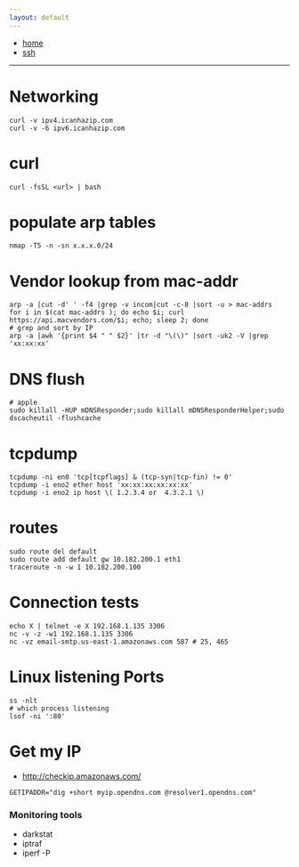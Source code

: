 ```yaml
---
layout: default
---
```

- [home](/index.md)
- [ssh](/net-ssh.md)
---
# Networking
```
curl -v ipv4.icanhazip.com
curl -v -6 ipv6.icanhazip.com
```

# curl
```
curl -fsSL <url> | bash

```

# populate arp tables
```
nmap -T5 -n -sn x.x.x.0/24
```

# Vendor lookup from mac-addr
```
arp -a |cut -d' ' -f4 |grep -v incom|cut -c-8 |sort -u > mac-addrs
for i in $(cat mac-addrs ); do echo $i; curl https://api.macvendors.com/$i; echo; sleep 2; done
# grep and sort by IP
arp -a |awk '{print $4 " " $2}' |tr -d "\(\)" |sort -uk2 -V |grep 'xx:xx:xx'
```

# DNS flush
```
# apple
sudo killall -HUP mDNSResponder;sudo killall mDNSResponderHelper;sudo dscacheutil -flushcache
```

# tcpdump
```
tcpdump -ni en0 'tcp[tcpflags] & (tcp-syn|tcp-fin) != 0'
tcpdump -i eno2 ether host 'xx:xx:xx:xx:xx:xx'
tcpdump -i eno2 ip host \( 1.2.3.4 or  4.3.2.1 \)
```

# routes
```
sudo route del default
sudo route add default gw 10.182.200.1 eth1
traceroute -n -w 1 10.182.200.100
```

# Connection tests
```
echo X | telnet -e X 192.168.1.135 3306
nc -v -z -w1 192.168.1.135 3306
nc -vz email-smtp.us-east-1.amazonaws.com 587 # 25, 465
```

# Linux listening Ports
```
ss -nlt
# which process listening
lsof -ni ':80'
```

# Get my IP
- http://checkip.amazonaws.com/
```
GETIPADDR="dig +short myip.opendns.com @resolver1.opendns.com"
```

### Monitoring tools
- darkstat
- iptraf
- iperf -P
